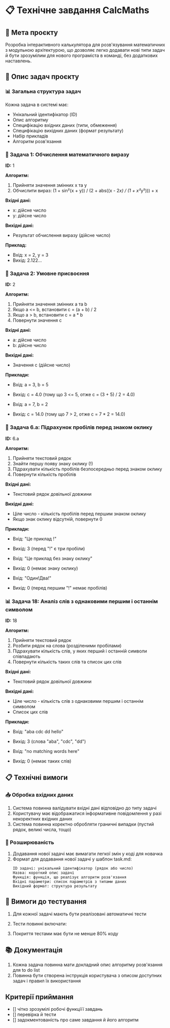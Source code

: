 # 📋 Технічне завдання CalcMaths

## 🎯 Мета проєкту
Розробка інтерактивного калькулятора для розв'язування математичних з модульною архітектурою, що дозволяє легко додавати нові типи задач й бути зрозумілим для нового програміста в команді, без додаткових наставлень. 

## 📝 Опис задач проєкту

### 📊 Загальна структура задач
Кожна задача в системі має:
- Унікальний ідентифікатор (ID)
- Опис алгоритму
- Специфікацію вхідних даних (типи, обмеження)
- Специфікацію вихідних даних (формат результату)
- Набір прикладів
- Алгоритм розв'язання

### 🧮 Задача 1: Обчислення математичного виразу
**ID:** 1

**Алгоритм:**
1. Прийняти значення змінних x та y
2. Обчислити вираз: (1 + sin²(x + y)) / (2 + abs((x - 2*x) / (1 + x²*y²))) + x

**Вхідні дані:**
- x: дійсне число
- y: дійсне число

**Вихідні дані:**
- Результат обчислення виразу (дійсне число)

**Приклад:**
- Вхід: x = 2, y = 3
- Вихід: 2.122...

### 🔢 Задача 2: Умовне присвоєння
**ID:** 2

**Алгоритм:**
1. Прийняти значення змінних a та b
2. Якщо a <= b, встановити c = (a + b) / 2
3. Якщо a > b, встановити c = a * b
4. Повернути значення c

**Вхідні дані:**
- a: дійсне число
- b: дійсне число

**Вихідні дані:**
- Значення c (дійсне число)

**Приклади:**
- Вхід: a = 3, b = 5
- Вихід: c = 4.0 (тому що 3 <= 5, отже c = (3 + 5) / 2 = 4.0)

- Вхід: a = 7, b = 2
- Вихід: c = 14.0 (тому що 7 > 2, отже c = 7 * 2 = 14.0)

### 📏 Задача 6.a: Підрахунок пробілів перед знаком оклику
**ID:** 6.a

**Алгоритм:**
1. Прийняти текстовий рядок
2. Знайти першу появу знаку оклику (!)
3. Підрахувати кількість пробілів безпосередньо перед знаком оклику
4. Повернути кількість пробілів

**Вхідні дані:**
- Текстовий рядок довільної довжини

**Вихідні дані:**
- Ціле число - кількість пробілів перед першим знаком оклику
- Якщо знак оклику відсутній, повернути 0

**Приклади:**
- Вхід: "Це приклад   !"
- Вихід: 3 (перед "!" є три пробіли)

- Вхід: "Це приклад без знаку оклику"
- Вихід: 0 (немає знаку оклику)

- Вхід: "Один!Два!"
- Вихід: 0 (перед першим "!" немає пробілів)

### 📊 Задача 18: Аналіз слів з однаковими першим і останнім символом
**ID:** 18

**Алгоритм:**
1. Прийняти текстовий рядок
2. Розбити рядок на слова (розділеними пробілами)
3. Підрахувати кількість слів, у яких перший і останній символи співпадають
4. Повернути кількість таких слів та список цих слів

**Вхідні дані:**
- Текстовий рядок довільної довжини

**Вихідні дані:**
- Ціле число - кількість слів з однаковими першим і останнім символом
- Список цих слів

**Приклади:**
- Вхід: "aba cdc dd hello"
- Вихід: 3 (слова "aba", "cdc", "dd")

- Вхід: "no matching words here"
- Вихід: 0 (немає таких слів)

## 📋 Технічні вимоги

### 📥 Обробка вхідних даних
1. Система повинна валідувати вхідні дані відповідно до типу задачі
2. Користувачу має відображатися інформативне повідомлення у разі некоректних вхідних даних
3. Система повинна коректно обробляти граничні випадки (пустий рядок, великі числа, тощо)





### 🔧 Розширюваність
1. Додавання нової задачі має вимагати легкої змін у коді для новачка
2. Формат для додавання нової задачі у шаблон task.md:
   ```
   ID задачі: унікальний ідентифікатор (рядок або число)
   Назва: короткий опис задачі
   Функція: функція, що реалізує алгоритм розв'язання
   Вхідні параметри: список параметрів з типами даних
   Вихідний формат: структура результату
   ```

## 🧪 Вимоги до тестування
1. Для кожної задачі мають бути реалізовані автоматичні тести
2. Тести повинні включати:

3. Покриття тестами має бути не менше 80% коду

## 📚 Документація
1. Кожна задача повинна мати докладний опис алгоритму розв'язання для to do list
3. Повинна бути створена інструкція користувача з описом доступних задач і правил їх використання

## Критерії приймання

- [] чітко зрозумілі робочі функціїї завдань
- [] перевірка й тести
- [] задокментованість про саме завдання й його алгоритм
